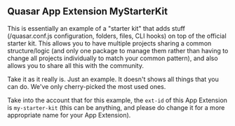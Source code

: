 ## Quasar App Extension MyStarterKit

This is essentially an example of a "starter kit" that adds stuff (/quasar.conf.js configuration, folders, files, CLI hooks) on top of the official starter kit. This allows you to have multiple projects sharing a common structure/logic (and only one package to manage them rather than having to change all projects individually to match your common pattern), and also allows you to share all this with the community.

Take it as it really is. Just an example. It doesn't shows all things that you can do. We've only cherry-picked the most used ones.

Take into the account that for this example, the `ext-id` of this App Extension is `my-starter-kit` (this can be anything, and please do change it for a more appropriate name for your App Extension).


